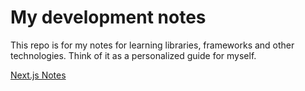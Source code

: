 # My development notes
This repo is for my notes for learning libraries, frameworks and other technologies. Think of it as a personalized guide for myself.

[Next.js Notes](./frameworks/nextjs/introduction.md)
